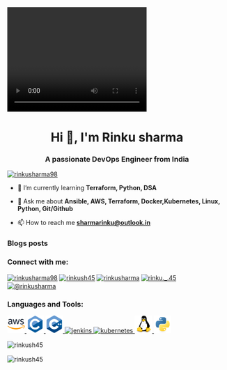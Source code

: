 <video width="320" height="240" controls>
  <source src="https://github.com/rinkush45/rinkush45/blob/main/%40Rinku%20sharma.mp4" type="video/mp4">
  Your browser does not support the video tag.
</video>

<h1 align="center">Hi 👋, I'm Rinku sharma</h1>
<h3 align="center">A passionate DevOps Engineer from India</h3>

<p align="left"> <a href="https://twitter.com/rinkusharma98" target="blank"><img src="https://img.shields.io/twitter/follow/rinkusharma98?logo=twitter&style=for-the-badge" alt="rinkusharma98" /></a> </p>

- 🌱 I’m currently learning **Terraform, Python, DSA**

- 💬 Ask me about **Ansible, AWS, Terraform, Docker,Kubernetes, Linux, Python, Git/Github**

- 📫 How to reach me **sharmarinku@outlook.in**

### Blogs posts
<!-- BLOG-POST-LIST:START -->
<!-- BLOG-POST-LIST:END -->

<h3 align="left">Connect with me:</h3>
<p align="left">
<a href="https://twitter.com/rinkusharma98" target="blank"><img align="center" src="https://raw.githubusercontent.com/rahuldkjain/github-profile-readme-generator/master/src/images/icons/Social/twitter.svg" alt="rinkusharma98" height="30" width="40" /></a>
<a href="https://linkedin.com/in/rinkush45" target="blank"><img align="center" src="https://raw.githubusercontent.com/rahuldkjain/github-profile-readme-generator/master/src/images/icons/Social/linked-in-alt.svg" alt="rinkush45" height="30" width="40" /></a>
<a href="https://fb.com/rinkusharma" target="blank"><img align="center" src="https://raw.githubusercontent.com/rahuldkjain/github-profile-readme-generator/master/src/images/icons/Social/facebook.svg" alt="rinkusharma" height="30" width="40" /></a>
<a href="https://instagram.com/rinku._.45" target="blank"><img align="center" src="https://raw.githubusercontent.com/rahuldkjain/github-profile-readme-generator/master/src/images/icons/Social/instagram.svg" alt="rinku._.45" height="30" width="40" /></a>
<a href="https://medium.com/@rinkusharma" target="blank"><img align="center" src="https://raw.githubusercontent.com/rahuldkjain/github-profile-readme-generator/master/src/images/icons/Social/medium.svg" alt="@rinkusharma" height="30" width="40" /></a>
</p>

<h3 align="left">Languages and Tools:</h3>
<p align="left"> <a href="https://aws.amazon.com" target="_blank" rel="noreferrer"> <img src="https://raw.githubusercontent.com/devicons/devicon/master/icons/amazonwebservices/amazonwebservices-original-wordmark.svg" alt="aws" width="40" height="40"/> </a> <a href="https://www.cprogramming.com/" target="_blank" rel="noreferrer"> <img src="https://raw.githubusercontent.com/devicons/devicon/master/icons/c/c-original.svg" alt="c" width="40" height="40"/> </a> <a href="https://www.w3schools.com/cpp/" target="_blank" rel="noreferrer"> <img src="https://raw.githubusercontent.com/devicons/devicon/master/icons/cplusplus/cplusplus-original.svg" alt="cplusplus" width="40" height="40"/> </a> <a href="https://www.jenkins.io" target="_blank" rel="noreferrer"> <img src="https://www.vectorlogo.zone/logos/jenkins/jenkins-icon.svg" alt="jenkins" width="40" height="40"/> </a> <a href="https://kubernetes.io" target="_blank" rel="noreferrer"> <img src="https://www.vectorlogo.zone/logos/kubernetes/kubernetes-icon.svg" alt="kubernetes" width="40" height="40"/> </a> <a href="https://www.linux.org/" target="_blank" rel="noreferrer"> <img src="https://raw.githubusercontent.com/devicons/devicon/master/icons/linux/linux-original.svg" alt="linux" width="40" height="40"/> </a> <a href="https://www.python.org" target="_blank" rel="noreferrer"> <img src="https://raw.githubusercontent.com/devicons/devicon/master/icons/python/python-original.svg" alt="python" width="40" height="40"/> </a> </p>

<p><img align="center" src="https://github-readme-stats.vercel.app/api/top-langs?username=rinkush45&show_icons=true&locale=en&layout=compact" alt="rinkush45" /></p>

<p><img align="center" src="https://github-readme-streak-stats.herokuapp.com/?user=rinkush45&" alt="rinkush45" /></p>
